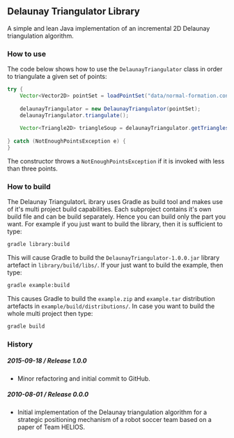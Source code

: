 ## Delaunay Triangulator Library
A simple and lean Java implementation of an incremental 2D Delaunay triangulation algorithm.
### How to use
The code below shows how to use the `DelaunayTriangulator` class in order to triangulate a given set of points:
```java
try {
    Vector<Vector2D> pointSet = loadPointSet("data/normal-formation.conf");
    
    delaunayTriangulator = new DelaunayTriangulator(pointSet);
    delaunayTriangulator.triangulate();
    
    Vector<Triangle2D> triangleSoup = delaunayTriangulator.getTriangles();
    
} catch (NotEnoughPointsException e) {
}
```
The constructor throws a `NotEnoughPointsException` if it is invoked with less than three points.
### How to build
The Delaunay TriangulatorL ibrary uses Gradle as build tool and makes use of it's multi project build capabilities. Each subproject contains it's own build file and can be build separately. Hence you can build only the part you want. For example if you just want to build the library, then it is sufficient to type:
```bash
gradle library:build
```
This will cause Gradle to build the `DelaunayTriangulator-1.0.0.jar` library artefact in `library/build/libs/`. If your just want to build the example, then type:
```bash
gradle example:build
```
This causes Gradle to build the `example.zip` and `example.tar` distribution artefacts in `example/build/distributions/`.
In case you want to build the whole multi project then type:
```bash
gradle build
```
### History
##### 2015-09-18 / Release 1.0.0
-   Minor refactoring and initial commit to GitHub.

##### 2010-08-01 / Release 0.0.0
-   Initial implementation of the Delaunay triangulation algorithm for a strategic positioning mechanism of a robot soccer team based on a paper of Team HELIOS.
